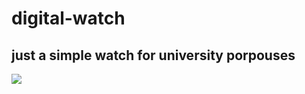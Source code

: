 # digital-watch
 
## just a simple watch for university porpouses

![](https://cdn.discordapp.com/attachments/402895231277727744/1108160418008014908/image.png)